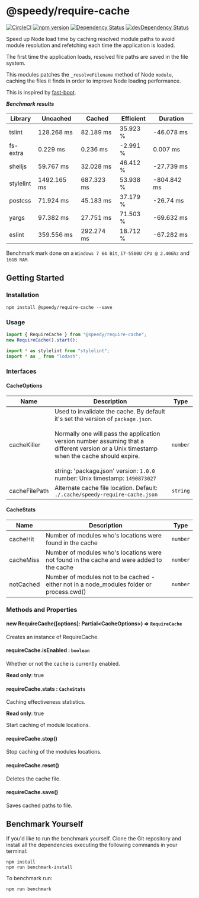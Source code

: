 # @speedy/require-cache
[![CircleCI](https://circleci.com/gh/alan-agius4/speedy-require-cache.svg?style=shield)](https://circleci.com/gh/alan-agius4/speedy-require-cache)
[![npm version](https://img.shields.io/npm/v/@speedy/require-cache.svg)](https://www.npmjs.com/package/@speedy/require-cache)
[![Dependency Status](https://img.shields.io/david/alan-agius4/speedy-require-cache.svg?style=flat-square)](https://david-dm.org/alan-agius4/speedy-require-cache)
[![devDependency Status](https://img.shields.io/david/dev/alan-agius4/speedy-require-cache.svg?style=flat-square)](https://david-dm.org/alan-agius4/speedy-require-cache?type=dev)

Speed up Node load time by caching resolved module paths to avoid module resolution and refetching each time the application is loaded.

The first time the application loads, resolved file paths are saved in the file system.

This modules patches the `_resolveFilename` method of Node `module`, caching the files it finds in order to improve Node loading performance.

This is inspired by [fast-boot](https://www.npmjs.com/package/fast-boot).

***Benchmark results***

| Library   | Uncached    | Cached     | Efficient | Duration    |
|-----------|-------------|------------|-----------|-------------|
| tslint    | 128.268 ms  | 82.189 ms  | 35.923 %  | -46.078 ms  |
| fs-extra  | 0.229 ms    | 0.236 ms   | -2.991 %  | 0.007 ms    |
| shelljs   | 59.767 ms   | 32.028 ms  | 46.412 %  | -27.739 ms  |
| stylelint | 1492.165 ms | 687.323 ms | 53.938 %  | -804.842 ms |
| postcss   | 71.924 ms   | 45.183 ms  | 37.179 %  | -26.74 ms   |
| yargs     | 97.382 ms   | 27.751 ms  | 71.503 %  | -69.632 ms  |
| eslint    | 359.556 ms  | 292.274 ms | 18.712 %  | -67.282 ms  |

Benchmark mark done on a `Windows 7 64 Bit`, `i7-5500U CPU @ 2.40Ghz` and `16GB RAM`.

## Getting Started

### Installation

```
npm install @speedy/require-cache --save
```

### Usage

```js
import { RequireCache } from "@speedy/require-cache";
new RequireCache().start();

import * as stylelint from "stylelint";
import * as _ from "lodash";
```

### Interfaces

#### CacheOptions
| Name          | Description                                                                                                                                                                                                                                                                                                 | Type                |
|---------------|-------------------------------------------------------------------------------------------------------------------------------------------------------------------------------------------------------------------------------------------------------------------------------------------------------------|---------------------|
| cacheKiller   | Used to invalidate the cache. By default it's set the version of `package.json`.<br><br>Normally one will pass the application version number assuming that a different version or a Unix timestamp when the cache should expire.<br><br>string: 'package.json' version: `1.0.0`<br>number: Unix timestamp: `1490873027` | `number` | `string` |
| cacheFilePath | Alternate cache file location. Default: `./.cache/speedy-require-cache.json`                                                                                                                                                                                                                                | `string`            |

#### CacheStats
| Name      | Description                                                                                         | Type     |
|-----------|-----------------------------------------------------------------------------------------------------|----------|
| cacheHit  | Number of modules who's locations were found in the cache                                           | `number` |
| cacheMiss | Number of modules who's locations were not found in the cache and were added to the cache           | `number` |
| notCached | Number of modules not to be cached - either not in a node_modules folder or process.cwd()           | `number` |

### Methods and Properties

#### new RequireCache([options]: Partial\<CacheOptions\>) ⇒ `RequireCache`
Creates an instance of RequireCache.

#### requireCache.isEnabled : <code>boolean</code>
Whether or not the cache is currently enabled.

**Read only**: true

#### requireCache.stats : <code>CacheStats</code>
Caching effectiveness statistics.

**Read only**: true

Start caching of module locations.

#### requireCache.stop()
Stop caching of the modules locations.

#### requireCache.reset()
Deletes the cache file.

#### requireCache.save()
Saves cached paths to file.

## Benchmark Yourself

If you'd like to run the benchmark yourself. Clone the Git repository and install all the dependencies executing the following commands in your terminal:

```
npm install
npm run benchmark-install
```

To benchmark run:
```
npm run benchmark
```
